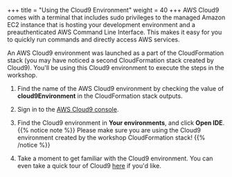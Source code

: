 +++
title = "Using the Cloud9 Environment"
weight = 40
+++
AWS Cloud9 comes with a terminal that includes sudo privileges to the managed Amazon EC2 instance that is hosting your development environment and a preauthenticated AWS Command Line Interface. This makes it easy for you to quickly run commands and directly access AWS services.

An AWS Cloud9 environment was launched as a part of the CloudFormation stack (you may have noticed a second CloudFormation stack created by Cloud9). You'll be using this Cloud9 environment to execute the steps in the workshop.

1. Find the name of the AWS Cloud9 environment by checking the value of **cloud9Environment** in the CloudFormation stack outputs.

1. Sign in to the [AWS Cloud9 console](https://console.aws.amazon.com/cloud9/).

1. Find the Cloud9 environment in **Your environments**, and click **Open IDE**.
{{% notice note %}}
Please make sure you are using the Cloud9 environment created by the workshop CloudFormation stack!
{{% /notice %}}

1. Take a moment to get familiar with the Cloud9 environment. You can even take a quick tour of Cloud9 [here](https://docs.aws.amazon.com/cloud9/latest/user-guide/tutorial.html#tutorial-tour-ide) if you'd like.